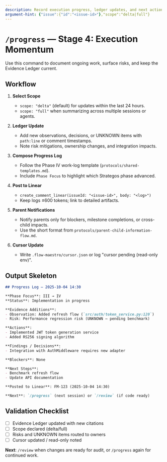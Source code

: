 ```yaml
---
description: Record execution progress, ledger updates, and next actions
argument-hint: {"issue":{"id":"<issue-id>"},"scope":"delta|full"}
---
```


# `/progress` — Stage 4: Execution Momentum

Use this command to document ongoing work, surface risks, and keep the Evidence Ledger current.

## Workflow

1. **Select Scope**
   - `scope: "delta"` (default) for updates within the last 24 hours.
   - `scope: "full"` when summarizing across multiple sessions or agents.

2. **Ledger Update**
   - Add new observations, decisions, or UNKNOWN items with `path:line` or comment timestamps.
   - Note risk mitigations, ownership changes, and integration impacts.

3. **Compose Progress Log**
   - Follow the Phase IV work-log template (`protocols/shared-templates.md`).
   - Include `Phase Focus` to highlight which Strategos phase advanced.

4. **Post to Linear**
   - `create_comment_linear(issueId: "<issue-id>", body: "<log>")`
   - Keep logs ≤600 tokens; link to detailed artifacts.

5. **Parent Notifications**
   - Notify parents only for blockers, milestone completions, or cross-child impacts.
   - Use the short format from `protocols/parent-child-information-flow.md`.

6. **Cursor Update**
   - Write `.flow-maestro/cursor.json` or log "cursor pending (read-only env)".

## Output Skeleton

```markdown
## Progress Log — 2025-10-04 14:30

**Phase Focus**: III → IV
**Status**: Implementation in progress

**Evidence Additions**:
- Observation: Added refresh flow (`src/auth/token_service.py:120`)
- Risk: Performance regression risk (UNKNOWN — pending benchmark)

**Actions**:
- Implemented JWT token generation service
- Added RS256 signing algorithm

**Findings / Decisions**:
- Integration with AuthMiddleware requires new adapter

**Blockers**: None

**Next Steps**:
- Benchmark refresh flow
- Update API documentation

**Posted to Linear**: FM-123 (2025-10-04 14:30)

**Next**: `/progress` (next session) or `/review` (if code ready)
```

## Validation Checklist

- [ ] Evidence Ledger updated with new citations
- [ ] Scope declared (delta/full)
- [ ] Risks and UNKNOWN items routed to owners
- [ ] Cursor updated / read-only noted

**Next**: `/review` when changes are ready for audit, or `/progress` again for continued work.

